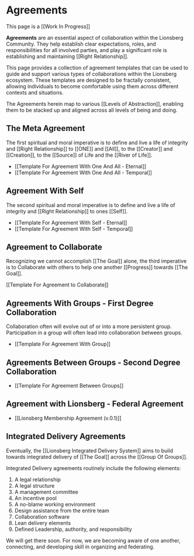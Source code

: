 # Agreements

This page is a [[Work In Progress]]

**Agreements** are an essential aspect of collaboration within the Lionsberg Community. They help establish clear expectations, roles, and responsibilities for all involved parties, and play a significant role is establishing and maintaining [[Right Relationship]]. 

This page provides a collection of agreement templates that can be used to guide and support various types of collaborations within the Lionsberg ecosystem. These templates are designed to be fractally consistent, allowing individuals to become comfortable using them across different contexts and situations.

The Agreements herein map to various [[Levels of Abstraction]], enabling them to be stacked up and aligned across all levels of being and doing. 

## The Meta Agreement 

The first spiritual and moral imperative is to define and live a life of integrity and [[Right Relationship]] to [[ONE]] and [[All]], to the [[Creator]] and [[Creation]], to the [[Source]] of Life and the [[River of Life]]. 

- [[Template For Agreement With One And All - Eternal]]  
- [[Template For Agreement With One And All - Temporal]] 

## Agreement With Self 

The second spiritual and moral imperative is to define and live a life of integrity and [[Right Relationship]] to ones [[Self]]. 

- [[Template For Agreement With Self - Eternal]]  
- [[Template For Agreement With Self - Temporal]]  

## Agreement to Collaborate 

Recognizing we cannot accomplish [[The Goal]] alone, the third imperative is to Collaborate with others to help one another [[Progress]] towards [[The Goal]]. 

[[Template For Agreement to Collaborate]]  

## Agreements With Groups - First Degree Collaboration 

Collaboration often will evolve out of or into a more persistent group. Participation in a group will often lead into collaboration between groups. 

- [[Template For Agreement With Group]]  

## Agreements Between Groups - Second Degree Collaboration 

- [[Template For Agreement Between Groups]]  

## Agreement with Lionsberg - Federal Agreement

- [[Lionsberg Membership Agreement (v.0.1)]]  

## Integrated Delivery Agreements  

Eventually, the [[Lionsberg Integrated Delivery System]] aims to build towards integrated delivery of [[The Goal]] across the [[Group Of Groups]]. 

Integrated Delivery agreements routinely include the following elements: 

 1. A legal relationship  
 2. A legal structure 
 3. A management committee
 4. An incentive pool
 5. A no-blame working environment
 6. Design assistance from the entire team  
 7. Collaboration software  
 8. Lean delivery elements    
 9. Defined Leadership, authority, and responsibility 

We will get there soon. For now, we are becoming aware of one another, connecting, and developing skill in organizing and federating. 